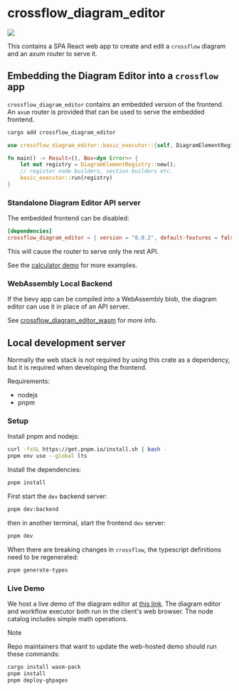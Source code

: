 # crossflow_diagram_editor

![](./docs/assets/diagram-editor-preview.webp)

This contains a SPA React web app to create and edit a `crossflow` diagram and an axum router to serve it.

## Embedding the Diagram Editor into a `crossflow` app

`crossflow_diagram_editor` contains an embedded version of the frontend. An `axum` router is provided
that can be used to serve the embedded frontend.

```bash
cargo add crossflow_diagram_editor
```

```rust
use crossflow_diagram_editor::basic_executor::{self, DiagramElementRegistry, Error};

fn main() -> Result<(), Box<dyn Error>> {
    let mut registry = DiagramElementRegistry::new();
    // register node builders, section builders etc.
    basic_executor::run(registry)
}
```

### Standalone Diagram Editor API server

The embedded frontend can be disabled:

```toml
[dependencies]
crossflow_diagram_editor = { version = "0.0.2", default-features = false, features = ["router"] }
```

This will cause the router to serve only the rest API.

See the [calculator demo](../examples/diagram/calculator) for more examples.

### WebAssembly Local Backend

If the bevy app can be compiled into a WebAssembly blob, the diagram editor can use it in place of an API server.

See [crossflow_diagram_editor_wasm](./wasm/README.md) for more info.

## Local development server

Normally the web stack is not required by using this crate as a dependency, but it is required when developing the frontend.

Requirements:

* nodejs
* pnpm

### Setup

Install pnpm and nodejs:

```bash
curl -fsSL https://get.pnpm.io/install.sh | bash -
pnpm env use --global lts
```

Install the dependencies:

```bash
pnpm install
```

First start the `dev` backend server:

```bash
pnpm dev:backend
```

then in another terminal, start the frontend `dev` server:

```bash
pnpm dev
```

When there are breaking changes in `crossflow`, the typescript definitions need to be regenerated:

```bash
pnpm generate-types
```

### Live Demo

We host a live demo of the diagram editor at [this link](https://open-rmf.github.io/crossflow/). The diagram editor and workflow executor both run in the client's web browser. The node catalog includes simple math operations.

> [!NOTE]
> Repo maintainers that want to update the web-hosted demo should run these commands:

```bash
cargo install wasm-pack
pnpm install
pnpm deploy-ghpages
```
